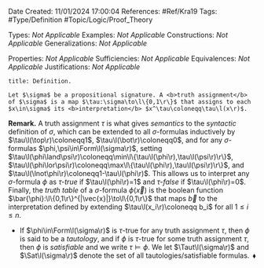 <div class="topSpace"></div>

Date Created: 11/01/2024 17:00:04
References: #Ref/Kra19
Tags: #Type/Definition #Topic/Logic/Proof_Theory

Types: <i>Not Applicable</i>
Examples: <i>Not Applicable</i>
Constructions: <i>Not Applicable</i>
Generalizations: <i>Not Applicable</i>

Properties: <i>Not Applicable</i>
Sufficiencies: <i>Not Applicable</i>
Equivalences: <i>Not Applicable</i>
Justifications: <i>Not Applicable</i>

``` ad-Definition
title: Definition.

Let $\sigma$ be a propositional signature. A <b>truth assignment</b> of $\sigma$ is a map $\tau:\sigma\to\l\{0,1\r\}$ that assigns to each $x\in\sigma$ its <b>interpretation</b> $x^\tau\coloneqq\tau\l(x\r)$.

```

<b>Remark.</b> A truth assignment $\tau$ is what gives <i>semantics</i> to the <i>syntactic</i> definition of $\sigma$, which can be extended to all $\sigma$-formulas inductively by $\tau\l(\top\r)\coloneqq1$, $\tau\l(\bot\r)\coloneqq0$, and for any $\sigma$-formulas $\phi,\psi\in\Form\l(\sigma\r)$, setting $\tau\l(\phi\land\psi\r)\coloneqq\min\l\{\tau\l(\phi\r),\tau\l(\psi\r)\r\}$, $\tau\l(\phi\lor\psi\r)\coloneqq\max\l\{\tau\l(\phi\r),\tau\l(\psi\r)\r\}$, and $\tau\l(\lnot\phi\r)\coloneqq1-\tau\l(\phi\r)$. This allows us to interpret any $\sigma$-formula $\phi$ as <i>$\tau$-true</i> if $\tau\l(\phi\r)=1$ and <i>$\tau$-false</i> if $\tau\l(\phi\r)=0$. Finally, the <i>truth table</i> of a $\sigma$-formula $\phi(\vec{x})$ is the boolean function $\bar{\phi}:\l\{0,1\r\}^{|\vec{x}|}\to\l\{0,1\r\}$ that maps $\vec{b}$ to the interpretation defined by extending $\tau\l(x_i\r)\coloneqq b_i$ for all $1\leq i\leq n$.
* If $\phi\in\Form\l(\sigma\r)$ is $\tau$-true for any truth assignment $\tau$, then $\phi$ is said to be a <i>tautology</i>, and if $\phi$ is $\tau$-true for some truth assignment $\tau$, then $\phi$ is <i>satisfiable</i> and we write $\tau\models\phi$. We let $\Taut\l(\sigma\r)$ and $\Sat\l(\sigma\r)$ denote the set of all tautologies/satisfiable formulas.<span style="float:right;">$\blacklozenge$</span>
